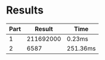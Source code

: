 # Results
| Part | Result | Time |
| --- | --- | --- |
| 1 | 211692000 | 0.23ms |
| 2 | 6587 | 251.36ms |

